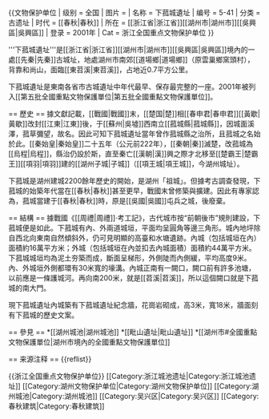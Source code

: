 {{文物保护单位
| 级别 = 全国
| 图片 = 
| 名称 = 下菰城遺址
| 编号 = 5-41
| 分类 = 古遗址
| 时代 = [[春秋|春秋]]
| 所在 = [[浙江省|浙江省]][[湖州市|湖州市]][[吳興區|吳興區]]
| 登录 = 2001年
| Cat = 浙江全国重点文物保护单位
}}

'''下菰城遺址'''是[[浙江省|浙江省]][[湖州市|湖州市]][[吳興區|吳興區]]境內的一處[[先秦|先秦]]古城址，地處湖州市南郊[[道場鄉|道場鄉]]（原雲巢鄉窯頭村），背靠和尚山，面臨[[東苕溪|東苕溪]]，占地近0.7平方公里。

下菰城遺址是東南各省市古城遺址中年代最早、保存最完整的一座。2001年被列入[[第五批全國重點文物保護單位|第五批全國重點文物保護單位]]。

== 歷史 ==
據文獻記載，[[戰國|戰國]]末，[[楚国|楚]]相[[春申君|春申君]][[黃歇|黃歇]]改封[[江東|江東]]後，于[[蘇州|吳墟]]西南立[[菰城縣|菰城縣]]，因城面溪澤，菰草彌望，故名。因此可知下菰城遺址當年曾作菰城縣之治所，且菰城之名始於此。[[秦始皇|秦始皇]]二十五年（公元前222年），[[秦朝|秦]]滅楚，改菰城為[[烏程|烏程]]，縣治仍設於斯，直至秦亡[[漢朝|漢]]興之際才北移至[[楚霸王|楚霸王]][[項羽|項羽]]建的[[湖州子城|子城]]（[[項王城|項王城]]，今湖州城址）。

下菰城是湖州建城2200餘年歷史的開始，是湖州「祖城」。但據考古調查發現，下菰城的始築年代當在[[春秋|春秋]]甚至更早，戰國末曾修築與擴建。因此有專家認為，菰城當建于[[春秋|春秋]]時，原是[[吳國|吳國]]屯兵之城，後廢棄。

== 結構 ==
據戰國《[[周禮|周禮]]·考工記》，古代城市按“前朝後市”規則建設，下菰城便是如此。下菰城有內、外兩道城垣，平面均呈圓角等邊三角形。城內地坪除自西北向東南自然傾斜外，仍可見明顯的高臺和水塘遺跡。內城（包括城垣在內）面積約16萬平方米；外城（包括城垣在內並扣去內城面積）面積約44萬平方米。下菰城城垣均為泥土夯築而成，斷面呈梯形，外側陡而內側緩，平均高度9米。內、外城垣外側都環有30米寬的壕溝。內城正南有一闕口，闕口前有許多池塘，以前應是一條護城河。再向南200米，就是[[苕溪|苕溪]]，所以這個闕口就是下菰城的南大門。

現下菰城遺址內城築有下菰城遺址紀念牆，花崗岩砌成，高3米，寬18米，牆面刻有下菰城的歷史文案。

== 參見 ==
*[[湖州城池|湖州城池]]
*[[毗山遺址|毗山遺址]]
*[[湖州市#全國重點文物保護單位|湖州市境內的全國重點文物保護單位]]

== 来源注释 ==
{{reflist}}

{{浙江全国重点文物保护单位}}
[[Category:浙江城池遗址|Category:浙江城池遗址]]
[[Category:湖州文物保护单位|Category:湖州文物保护单位]]
[[Category:湖州城池|Category:湖州城池]]
[[Category:吴兴区|Category:吴兴区]]
[[Category:春秋建筑|Category:春秋建筑]]